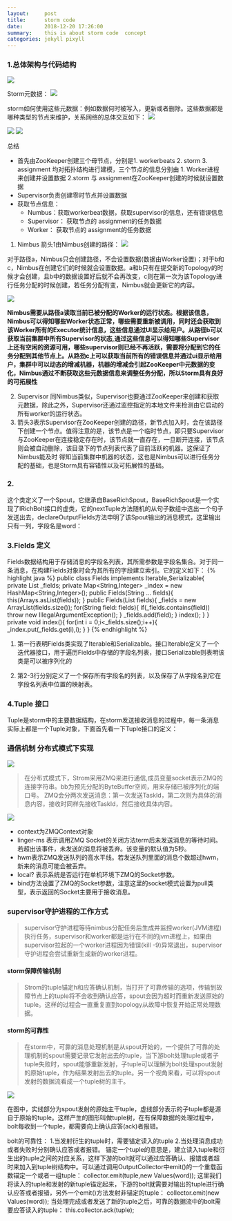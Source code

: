 ```yaml
---
layout:     post
title:      storm code
date:       2018-12-20 17:26:00
summary:    this is about storm code  concept
categories: jekyll pixyll
---
```


### 1.总体架构与代码结构
![](/images/sknssns.jpg)

Storm元数据：
![](/images/sjspsjs.jpg)

storm如何使用这些元数据：例如数据何时被写入，更新或者删除。这些数据都是哪种类型的节点来维护，关系网络的总体交互如下：
![](/images/lhsshsps.jpg)


![](/images/sohspshsp.jpg)
![](/images/ssoshsss.jpg)

总结
- 首先由ZooKeeper创建三个母节点，分别是1. workerbeats 2. storm 3. assignment 均对拓扑结构进行建模，三个节点的信息分别由 1. Worker进程来创建并设置数据 2.storm 与 assignment在ZooKeeper创建的时候就设置数据
- Supervisor负责创建零时节点并设置数据
- 获取节点信息：
  - Numbus：获取workerbeat数据，获取supervisor的信息，还有错误信息
  - Supervisor： 获取节点的 assignment的任务数据
  - Worker： 获取节点的 assignment的任务数据

1. Nimbus
箭头1由Nimbus创建的路径：
![](/images/jdkdkdkdkdkd.jpg)

对于路径a，Nimbus只会创建路径，不会设置数据(数据由Worker设置)；对于b和c，Nimbus在创建它们的时候就会设置数据。a和b只有在提交新的Topology的时候才会创建，且b中的数据设置好后就不会再改变，c则在第一次为该Topology进行任务分配的时候创建，若任务分配有变，Nimbus就会更新它的内容。

![](/images/sdlhsoshshs.jpg)

**Nimbus需要从路径a读取当前已被分配的Worker的运行状态。根据该信息，Nimbus可以得知哪些Worker状态正常，哪些需要重新被调用，同时还会获取到该Worker所有的Executor统计信息，这些信息通过UI显示给用户。从路径b可以获取当前集群中所有Supervisor的状态,通过这些信息可以得知哪些Supervisor上还有空闲的资源可用，哪些supervisor则已经不再活跃，需要将分配到它的任务分配到其他节点上。从路劲c上可以获取当前所有的错误信息并通过ui显示给用户，集群中可以动态的增减机器，机器的增减会引起ZooKeeper中元数据的变化，Nimbus通过不断获取这些元数据信息来调整任务分配，所以Storm具有良好的可拓展性**

2. Supervisor
同Nimbus类似，Supervisor也要通过ZooKeeper来创建和获取元数据，除此之外，Supervisor还通过监控指定的本地文件来检测由它启动的所有worker的运行状态。
 1. 箭头3表示Supervisor在ZooKeeper创建的路径，新节点加入时，会在该路径下创建一个节点。值得注意的是，该节点是一个临时节点，即只要Supervisor与ZooKeeper在连接稳定存在时，该节点就一直存在，一旦断开连接，该节点则会被自动删除，该目录下的节点列表代表了目前活跃的机器。这保证了Nimbus能及时 得知当前集群中机器的状态，这也是Nimbus可以进行任务分配的基础，也是Storm具有容错性以及可拓展性的基础。












### 2.

这个类定义了一个Spout，它继承自BaseRichSpout，BaseRichSpout是一个实现了IRichBolt接口的虚类，它的nextTuple方法随机的从句子数组中选出一个句子发送出去，declareOutputFields方法申明了该Spout输出的消息模式，这里输出只有一列，字段名是word：

### 3.Fields 定义
Fields数据结构用于存储消息的字段名列表，其所需参数是字段名集合。对于同一条消息，在构建Fields对象时会为其所有的字段建立索引。它的定义如下：
{% highlight java %}
public class Fields implements Iterable<String>,Serializable{
  private List<String> _fields;
  private Map<String,Integer> _index = new HashMap<String,Integer>();
  public Fields(String ... fields){
     this(Arrays.asList(fields));
  }
  public Fields(List<String> fields){
    _fields = new ArrayList<String>(fields.size());
    for(String field: fields){
      if(_fields.contains(field))
      throw new IllegalArgumentException();
    }
      _fields.add(field);
  }
  index();
  }
  }
  private void index(){
    for(int i = 0;i<_fields.size();i++){
        _index.put(_fields.get(i),i);
    }
  }
{% endhighlight %}

1. 第一行表明Fields类实现了Iterable<String>和Serializable。接口Iterable<String>定义了一个迭代器接口，用于遍历Fields中存储的字段名列表，接口Serializable则表明该类是可以被序列化的

2. 第2-3行分别定义了一个保存所有字段名的列表，以及保存了从字段名到它在字段名列表中位置的映射表。


### 4.Tuple 接口
Tuple是storm中的主要数据结构，在storm发送接收消息的过程中，每一条消息实际上都是一个Tuple对象，下面首先看一下Tuple接口的定义：

### 通信机制  分布式模式下实现

![](/images/5dfb0cbd211be2227a93ca1b31eb17b.png)
>  在分布式模式下，Strom采用ZMQ来进行通信,成员变量socket表示ZMQ的连接字符串。bb为预先分配的ByteBuffer空间，用来存储已被序列化的端口号。 ZMQ会分两次发送消息：第一次发送TaskId，第二次则为具体的消息内容，接收时同样先接收TaskId，然后接收具体内容。



![](/images/15470994851111.jpg)

- context为ZMQContext对象
- linger-ms 表示调用ZMQ Socket的关闭方法term后未发送消息的等待时间。若超出该事件，未发送的消息将被丢弃。该变量的默认值为5秒。
- hwm表示ZMQ发送队列的高水平线。若发送队列里面的消息个数超过hwm，新来的消息可能会被丢弃。
- local? 表示系统是否运行在单机环境下ZMQ的Socket参数。
- bind方法设置了ZMQ的Socket参数，注意这里的socket模式设置为pull类型，表示返回的Socket主要用于接收消息。


### supervisor守护进程的工作方式
> supervisor守护进程等待nimbus分配任务后生成并监控worker(JVM进程)执行任务，supervisor和worker都是运行在不同的jvm进程上，如果由supervisor拉起的一个worker进程因为错误(kill -9)异常退出，supervisor守护进程会尝试重新生成新的worker进程。

#### storm保障传输机制
> Strom的tuple锚定h和应答确认机制，当打开了可靠传输的选项，传输到故障节点上的tuple将不会收到确认应答，spout会因为超时而重新发送原始的tuple。这样的过程会一直重复直到topology从故障中恢复开始正常处理数据。


#### storm的可靠性
>  在storm中，可靠的消息处理机制是从spout开始的，一个提供了可靠的处理机制的spout需要记录它发射出去的tuple，当下游bolt处理tuple或者子tuple失败时，spout能够重新发射，子tuple可以理解为bolt处理spout发射的原始tuple，作为结果发射出去的tuple。另一个视角来看，可以将spout发射的数据流看成一个tuple树的主干。

![](/images/11111111.jpg)

在图中，实线部分为spout发射的原始主干tuple，虚线部分表示的子tuple都是源自于原始的tuple。这样产生的图形叫做tuple树，在有保障数据的处理过程中，bolt每收到一个tuple，都需要向上确认应答(ack)者报错。

bolt的可靠性：
1.当发射衍生的tuple时，需要锚定读入的tuple
2.当处理消息成功或者失败时分别确认应答或者报错。
锚定一个tuple的意思是，建立读入tuple和衍生出的tuple之间的对应关系，这样下游的bolt就可以通过应答确认、报错或者超时来加入到tuple树结构中。可以通过调用OutputCollector中emit()的一个重载函数锚定一个或者一组tuple：
collector.emit(tuple,new Values(word));
这里我们将读入的tuple和发射的新tuple锚定起来，下游的bolt就需要对输出的tuple进行确认应答或者报错，另外一个emit()方法发射非锚定的tuple：
collector.emit(new Values(word));
当处理完成或者发送了新的tuple之后，可靠的数据流中的bolt需要应答读入的tuple：
this.collector.ack(tuple);
